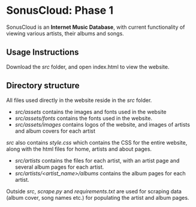 #  SonusCloud: Phase 1

SonusCloud is an **Internet Music Database**, with current functionality of viewing various artists, their albums and songs.


## Usage Instructions
Download the *src* folder, and open index.html to view the website.

## Directory structure
All files used directly in the website reside in the *src* folder.
- *src/assets* contains the images and fonts used in the website
- *src/assets/fonts* contains the fonts used in the website.
- *src/assets/images* contains logos of the website, and images of artists and album covers for each artist

*src* also contains *style.css* which contains the CSS for the entire website, along with the html files for home, artists and about pages.
- *src/artists* contains the files for each artist, with an artist page and several album pages for each artist.
- *src/artists/<artist_name>/albums* contains the album pages for each artist.

Outside *src*, *scrape.py* and *requirements.txt* are used for scraping data (album cover, song names etc.) for populating the artist and album pages.
